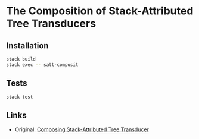 # The Composition of Stack-Attributed Tree Transducers

## Installation

```bash
stack build
stack exec -- satt-composit
```

## Tests

```bash
stack test
```

## Links

* Original: [Composing Stack-Attributed Tree Transducer](https://link.springer.com/article/10.1007/s00224-008-9125-y)
